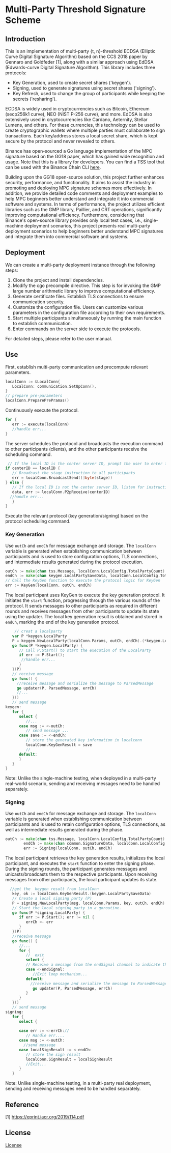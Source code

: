 # Multi-Party Threshold Signature Scheme

## Introduction

This is an implementation of multi-party {t, n}-threshold ECDSA (Elliptic Curve Digital Signature Algorithm) based on the CCS 2018 paper by Gennaro and Goldfeder [1], along with a similar approach using EdDSA (Edwards-curve Digital Signature Algorithm). This library includes three protocols:

- Key Generation, used to create secret shares ('keygen').
- Signing, used to generate signatures using secret shares ('signing').
- Key Refresh, used to change the group of participants while keeping the secrets ('resharing').

ECDSA is widely used in cryptocurrencies such as Bitcoin, Ethereum (secp256k1 curve), NEO (NIST P-256 curve), and more. EdDSA is also extensively used in cryptocurrencies like Cardano, Aeternity, Stellar Lumens, and others. For these currencies, this technology can be used to create cryptographic wallets where multiple parties must collaborate to sign transactions. Each key/address stores a local secret share, which is kept secure by the protocol and never revealed to others.

Binance has open-sourced a Go language implementation of the MPC signature based on the GG18 paper, which has gained wide recognition and usage. Note that this is a library for developers. You can find a TSS tool that can be used with the Binance Chain CLI [here](https://docs.binance.org/tss.html).

Building upon the GG18 open-source solution, this project further enhances security, performance, and functionality. It aims to assist the industry in promoting and deploying MPC signature schemes more effectively. In addition, we provide detailed code comments and deployment examples to help MPC beginners better understand and integrate it into commercial software and systems. In terms of performance, the project utilizes efficient libraries such as the GMP library, Paillier, and CRT operations, significantly improving computational efficiency. Furthermore, considering that Binance's open-source library provides only local test cases, i.e., single-machine deployment scenarios, this project presents real multi-party deployment scenarios to help beginners better understand MPC signatures and integrate them into commercial software and systems.

## Deployment

We can create a multi-party deployment instance through the following steps:

1. Clone the project and install dependencies.
2. Modify the cgo precompile directive. This step is for invoking the GMP large number arithmetic library to improve computational efficiency.
3. Generate certificate files. Establish TLS connections to ensure communication security.
4. Customize the configuration file. Users can customize various parameters in the configuration file according to their own requirements.
5. Start multiple participants simultaneously by running the main function to establish communication.
6. Enter commands on the server side to execute the protocols.

For detailed steps, please refer to the user manual.



## Use

First, establish multi-party communication and precompute relevant parameters.

```go
localConn := &LocalConn{
   LocalConn: communication.SetUpConn(),
}
// prepare pre-parameters
localConn.PreparePrePramas()
```

Continuously execute the protocol.

```go
for {
   err := execute(localConn)
   //handle err...
}
```

The server schedules the protocol and broadcasts the execution command to other participants (clients), and the other participants receive the scheduling command.

```go
 // If the local ID is the center server ID, prompt the user to enter the stage of the protocol.
if centerID == localID {
   // Broadcast the stage instruction to all participants
   err = localConn.BroadcastSend([]byte(stage))
} else {
   // If the local ID is not the center server ID, listen for instructions from the center server.
   data, err := localConn.P2pReceive(centerID)
  //handle err...
   }
}
```

Execute the relevant protocol (key generation/signing) based on the protocol scheduling command.

### Key Generation

Use `outCh` and `endCh` for message exchange and storage. The `localConn` variable is generated when establishing communication between participants and is used to store configuration options, TLS connections, and intermediate results generated during the protocol execution.

```go
outCh := make(chan tss.Message, localConn.LocalConfig.TotalPartyCount)
endCh := make(chan keygen.LocalPartySaveData, localConn.LocalConfig.TotalPartyCount)
// Call the KeyGen function to execute the protocol logic for KeyGen
err := KeyGen(localConn, outCh, endCh)
```

The local participant uses KeyGen to execute the key generation protocol. It initiates the `start` function, progressing through the various rounds of the protocol. It sends messages to other participants as required in different rounds and receives messages from other participants to update its state using the updater. The local key generation result is obtained and stored in `endCh`, marking the end of the key generation protocol.

```go
    // creat a localparty
   var P *keygen.LocalParty
   P = keygen.NewLocalParty(localConn.Params, outCh, endCh).(*keygen.LocalParty)
   go func(P *keygen.LocalParty) {
      // Call P.Start() to start the execution of the LocalParty
      if err := P.Start(); 
       //handle err...
      }
   }(P)
   // receive message
   go func() {
     //receive message and serialize the message to ParsedMessage
     go updater(P, ParsedMessage, errCh)
     //...
   }()
   // send message
keygen:
   for {
      select {
         //...
      case msg := <-outCh:
         // send message ...
      case save := <-endCh: 
         // store the generated key information in localconn
         localConn.KeyGenResult = save
         //
      default:
      }
   }
}
```

Note: Unlike the single-machine testing, when deployed in a multi-party real-world scenario, sending and receiving messages need to be handled separately.

### Signing

Use `outCh` and `endCh` for message exchange and storage. The `localConn` variable is generated when establishing communication between participants and is used to retain configuration options, TLS connections, as well as intermediate results generated during the phase.

```go
outCh := make(chan tss.Message, localConn.LocalConfig.TotalPartyCount)
		endCh := make(chan common.SignatureData, localConn.LocalConfig.TotalPartyCount)
		err := Signing(localConn, outCh, endCh)
```

The local participant retrieves the key generation results, initializes the local participant, and executes the `start` function to enter the signing phase. During the signing rounds, the participant generates messages and unicasts/broadcasts them to the respective participants. Upon receiving messages from other participants, the local participant updates its state.

```go
  //get the  keygen result from localConn
   key, ok := localConn.KeyGenResult.(keygen.LocalPartySaveData)
   // Create a local signing party (P)
   P = signing.NewLocalParty(msg, localConn.Params, key, outCh, endCh).(*signing.LocalParty)
   // Start the local signing party in a goroutine.
   go func(P *signing.LocalParty) {
      if err := P.Start(); err != nil {
         errCh <- err
      }
   }(P)
   //receive message
   go func() {
      //...
      for {
         //  exit
         select {
         // Receive a message from the endSignal channel to indicate that the function has finished.
         case <-endSignal:
            //Exit loop mechanism...
         default:
           //receive message and serialize the message to ParsedMessage
            go updater(P, ParsedMessage, errCh)
         }
      }
   }()
   // send message 
signing:
   for {
      select {
      
      case err := <-errCh://
         // Handle err....
      case msg := <-outCh:
        //send message
      case localSignResult := <-endCh:
         // store the sign result
         localConn.SignResult = localSignResult
         //Exit...
      }
   }
```

Note: Unlike single-machine testing, in a multi-party real deployment, sending and receiving messages need to be handled separately.

## Reference

\[1\] https://eprint.iacr.org/2019/114.pdf
## License
[License](https://github.com/antalpha-com/MPC_ECDSA_GG18/blob/master/LICENSE)

